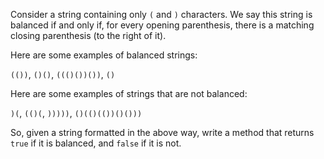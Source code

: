 Consider a string containing only `(` and `)` characters. We say this string is balanced if and only if, for every opening parenthesis, there is a matching closing parenthesis (to the right of it).

Here are some examples of balanced strings:

`(())`, `()()`, `((()())())`, `()`

Here are some examples of strings that are not balanced:

`)(`, `(()(`, `)))))`, `()(()(())()()))`

So, given a string formatted in the above way, write a method that returns `true` if it is balanced, and `false` if it is not.
